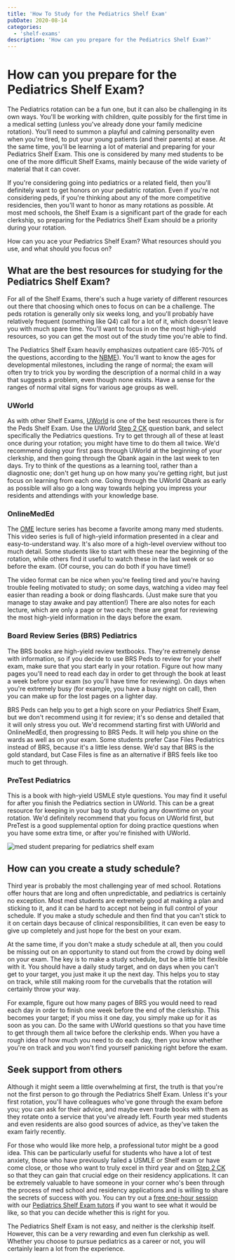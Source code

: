 ```yaml
---
title: 'How To Study for the Pediatrics Shelf Exam'
pubDate: 2020-08-14
categories:
  - 'shelf-exams'
description: 'How can you prepare for the Pediatrics Shelf Exam?'
---
```


# How can you prepare for the Pediatrics Shelf Exam?

The Pediatrics rotation can be a fun one, but it can also be challenging in its own ways. You'll be working with children, quite possibly for the first time in a medical setting (unless you've already done your family medicine rotation). You'll need to summon a playful and calming personality even when you're tired, to put your young patients (and their parents) at ease. At the same time, you'll be learning a lot of material and preparing for your Pediatrics Shelf Exam. This one is considered by many med students to be one of the more difficult Shelf Exams, mainly because of the wide variety of material that it can cover.

If you're considering going into pediatrics or a related field, then you'll definitely want to get honors on your pediatric rotation. Even if you're not considering peds, if you're thinking about any of the more competitive residencies, then you'll want to honor as many rotations as possible. At most med schools, the Shelf Exam is a significant part of the grade for each clerkship, so preparing for the Pediatrics Shelf Exam should be a priority during your rotation.

How can you ace your Pediatrics Shelf Exam? What resources should you use, and what should you focus on?

## What are the best resources for studying for the Pediatrics Shelf Exam?

For all of the Shelf Exams, there's such a huge variety of different resources out there that choosing which ones to focus on can be a challenge. The peds rotation is generally only six weeks long, and you'll probably have relatively frequent (something like Q4) call for a lot of it, which doesn't leave you with much spare time. You'll want to focus in on the most high-yield resources, so you can get the most out of the study time you're able to find.

The Pediatrics Shelf Exam heavily emphasizes outpatient care (65-70% of the questions, according to the [NBME](https://www.nbme.org/assessment-products/assess-learn/subject-exams)). You'll want to know the ages for developmental milestones, including the range of normal; the exam will often try to trick you by wording the description of a normal child in a way that suggests a problem, even though none exists. Have a sense for the ranges of normal vital signs for various age groups as well.

### UWorld

As with other Shelf Exams, [UWorld](https://medical.uworld.com/usmle/usmle-step-2-ck/) is one of the best resources there is for the Peds Shelf Exam. Use the UWorld [Step 2 CK](https://www.medlearnity.com/best-resources-for-step-2-ck-prep/) question bank, and select specifically the Pediatrics questions. Try to get through all of these at least once during your rotation; you might have time to do them all twice. We'd recommend doing your first pass through UWorld at the beginning of your clerkship, and then going through the Qbank again in the last week to ten days. Try to think of the questions as a learning tool, rather than a diagnostic one; don't get hung up on how many you're getting right, but just focus on learning from each one. Going through the UWorld Qbank as early as possible will also go a long way towards helping you impress your residents and attendings with your knowledge base.

### OnlineMedEd

The [OME](https://onlinemeded.org/spa/pediatrics) lecture series has become a favorite among many med students. This video series is full of high-yield information presented in a clear and easy-to-understand way. It's also more of a high-level overview without too much detail. Some students like to start with these near the beginning of the rotation, while others find it useful to watch these in the last week or so before the exam. (Of course, you can do both if you have time!)

The video format can be nice when you're feeling tired and you're having trouble feeling motivated to study; on some days, watching a video may feel easier than reading a book or doing flashcards. (Just make sure that you manage to stay awake and pay attention!) There are also notes for each lecture, which are only a page or two each; these are great for reviewing the most high-yield information in the days before the exam.

### Board Review Series (BRS) Pediatrics

The BRS books are high-yield review textbooks. They're extremely dense with information, so if you decide to use BRS Peds to review for your shelf exam, make sure that you start early in your rotation. Figure out how many pages you'll need to read each day in order to get through the book at least a week before your exam (so you'll have time for reviewing). On days when you're extremely busy (for example, you have a busy night on call), then you can make up for the lost pages on a lighter day.

BRS Peds can help you to get a high score on your Pediatrics Shelf Exam, but we don't recommend using it for review; it's so dense and detailed that it will only stress you out. We'd recommend starting first with UWorld and OnlineMedEd, then progressing to BRS Peds. It will help you shine on the wards as well as on your exam. Some students prefer Case Files Pediatrics instead of BRS, because it's a little less dense. We'd say that BRS is the gold standard, but Case Files is fine as an alternative if BRS feels like too much to get through.

### PreTest Pediatrics

This is a book with high-yield USMLE style questions. You may find it useful for after you finish the Pediatrics section in UWorld. This can be a great resource for keeping in your bag to study during any downtime on your rotation. We'd definitely recommend that you focus on UWorld first, but PreTest is a good supplemental option for doing practice questions when you have some extra time, or after you're finished with UWorld.

![med student preparing for pediatrics shelf exam](https://i2xfwztd2ksbegse.public.blob.vercel-storage.com/wp/2020/08/shutterstock_1684338451-1-300x200.jpg)

## How can you create a study schedule?

Third year is probably the most challenging year of med school. Rotations offer hours that are long and often unpredictable, and pediatrics is certainly no exception. Most med students are extremely good at making a plan and sticking to it, and it can be hard to accept not being in full control of your schedule. If you make a study schedule and then find that you can't stick to it on certain days because of clinical responsibilities, it can even be easy to give up completely and just hope for the best on your exam.

At the same time, if you don't make a study schedule at all, then you could be missing out on an opportunity to stand out from the crowd by doing well on your exam. The key is to make a study schedule, but be a little bit flexible with it. You should have a daily study target, and on days when you can't get to your target, you just make it up the next day. This helps you to stay on track, while still making room for the curveballs that the rotation will certainly throw your way.

For example, figure out how many pages of BRS you would need to read each day in order to finish one week before the end of the clerkship. This becomes your target; if you miss it one day, you simply make up for it as soon as you can. Do the same with UWorld questions so that you have time to get through them all twice before the clerkship ends. When you have a rough idea of how much you need to do each day, then you know whether you're on track and you won't find yourself panicking right before the exam.

## Seek support from others

Although it might seem a little overwhelming at first, the truth is that you're not the first person to go through the Pediatrics Shelf Exam. Unless it's your first rotation, you'll have colleagues who've gone through the exam before you; you can ask for their advice, and maybe even trade books with them as they rotate onto a service that you've already left. Fourth year med students and even residents are also good sources of advice, as they've taken the exam fairly recently.

For those who would like more help, a professional tutor might be a good idea. This can be particularly useful for students who have a lot of test anxiety, those who have previously failed a USMLE or Shelf exam or have come close, or those who want to truly excel in third year and on [Step 2 CK](https://www.medlearnity.com/step-2ck-usmle/) so that they can gain that crucial edge on their residency applications. It can be extremely valuable to have someone in your corner who's been through the process of med school and residency applications and is willing to share the secrets of success with you. You can try out a [free one-hour session](https://www.medlearnity.com/start-here/) with our [Pediatrics Shelf Exam tutors](http://www.medlearnity.com/our-tutors/) if you want to see what it would be like, so that you can decide whether this is right for you.

The Pediatrics Shelf Exam is not easy, and neither is the clerkship itself. However, this can be a very rewarding and even fun clerkship as well. Whether you choose to pursue pediatrics as a career or not, you will certainly learn a lot from the experience.
